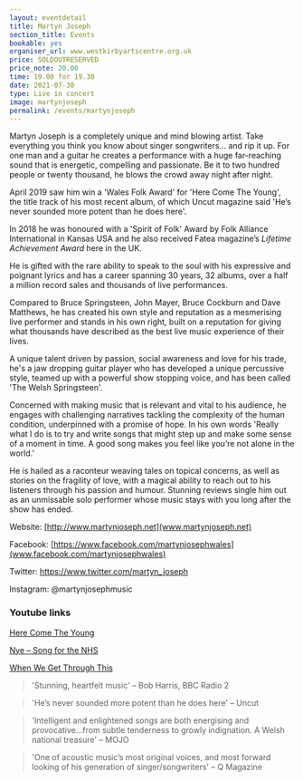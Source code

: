 ```yaml
---
layout: eventdetail
title: Martyn Joseph
section_title: Events
bookable: yes
organiser_url: www.westkirbyartscentre.org.uk
price: SOLDOUTRESERVED
price_note: 20.00
time: 19.00 for 19.30
date: 2021-07-30
type: Live in concert
image: martynjoseph
permalink: /events/martynjoseph
---
```


Martyn Joseph is a completely unique and mind blowing artist. Take everything you think you know about singer songwriters... and rip it up. For one man and a guitar he creates a performance with a huge far-reaching sound that is energetic, compelling and passionate. Be it to two hundred people or twenty thousand, he blows the crowd away night after night.

April 2019 saw him win a 'Wales Folk Award' for 'Here Come The Young', the title track of his most recent album, of which Uncut magazine said 'He’s never sounded more potent than he does here'.

In 2018 he was honoured with a 'Spirit of Folk' Award by Folk Alliance International in Kansas USA and he also received Fatea magazine’s _Lifetime Achievement Award_ here in the UK.

He is gifted with the rare ability to speak to the soul with his expressive and poignant lyrics and has a career spanning 30 years, 32 albums, over a half a million record sales and thousands of live performances.

Compared to Bruce Springsteen, John Mayer, Bruce Cockburn and Dave Matthews, he has created his own style and reputation as a mesmerising live performer and stands in his own right, built on a reputation for giving what thousands have described as the best live music experience of their lives.

A unique talent driven by passion, social awareness and love for his trade, he's a jaw dropping guitar player who has developed a unique percussive style, teamed up with a powerful show stopping voice, and has been called 'The Welsh Springsteen'.

Concerned with making music that is relevant and vital to his audience, he engages with challenging narratives tackling the complexity of the human condition, underpinned with a promise of hope. In his own words 'Really what I do is to try and write songs that might step up and make some sense of a moment in time. A good song makes you feel like you’re not alone in the world.'

He is hailed as a raconteur weaving tales on topical concerns, as well as stories on the fragility of love, with a magical ability to reach out to his listeners through his
passion and humour. Stunning reviews single him out as an unmissable solo performer whose music stays with you long after the show has ended.

Website: [http://www.martynjoseph.net](www.martynjoseph.net)

Facebook: [https://www.facebook.com/martynjosephwales](www.facebook.com/martynjosephwales)

Twitter: https://www.twitter.com/martyn_joseph

Instagram: @martynjosephmusic

### Youtube links

[Here Come The Young](https://youtu.be/OiTrpaPnMYE)

[Nye – Song for the NHS](https://youtu.be/8IBmmXn1QwM)

[When We Get Through This](https://youtu.be/NUfAtlhbpY8)

> 'Stunning, heartfelt music' – Bob Harris, BBC Radio 2

> 'He’s never sounded more potent than he does here' – Uncut

> 'Intelligent and enlightened songs are both energising and provocative…from subtle tenderness to growly indignation. A Welsh national treasure' – MOJO

> 'One of acoustic music’s most original voices, and most forward looking of his generation of singer/songwriters' – Q Magazine
